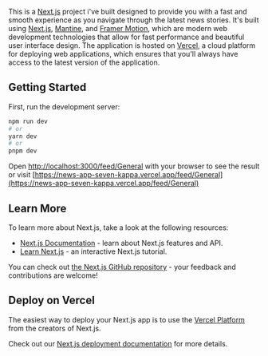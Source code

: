This is a [Next.js](https://nextjs.org/) project i've built designed to provide you with a fast and smooth experience as you navigate through the latest news stories. It's built using [Next.js](https://nextjs.org/), [Mantine](https://mantine.dev/pages/getting-started/), and [Framer Motion](https://www.framer.com/motion/), which are modern web development technologies that allow for fast performance and beautiful user interface design. The application is hosted on [Vercel](https://vercel.com/docs), a cloud platform for deploying web applications, which ensures that you'll always have access to the latest version of the application.

## Getting Started

First, run the development server:

```bash
npm run dev
# or
yarn dev
# or
pnpm dev
```

Open [http://localhost:3000/feed/General](http://localhost:3000/feed/General) with your browser to see the result or visit [https://news-app-seven-kappa.vercel.app/feed/General](https://news-app-seven-kappa.vercel.app/feed/General)


## Learn More

To learn more about Next.js, take a look at the following resources:

- [Next.js Documentation](https://nextjs.org/docs) - learn about Next.js features and API.
- [Learn Next.js](https://nextjs.org/learn) - an interactive Next.js tutorial.

You can check out [the Next.js GitHub repository](https://github.com/vercel/next.js/) - your feedback and contributions are welcome!

## Deploy on Vercel

The easiest way to deploy your Next.js app is to use the [Vercel Platform](https://vercel.com/new?utm_medium=default-template&filter=next.js&utm_source=create-next-app&utm_campaign=create-next-app-readme) from the creators of Next.js.

Check out our [Next.js deployment documentation](https://nextjs.org/docs/deployment) for more details.
